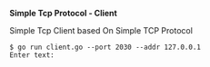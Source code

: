 **Simple Tcp Protocol - Client**

Simple Tcp Client based On Simple TCP Protocol

```
$ go run client.go --port 2030 --addr 127.0.0.1
Enter text:
```